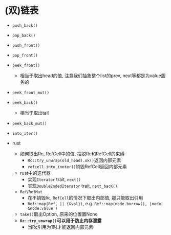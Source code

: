 # (双)链表

- `push_back()`
- `pop_back()`
- `push_front()`
- `pop_front()`
- `peek_front()`
	* 相当于取出head的值, 注意我们抽象整个list的prev, next等都是为value服务的
- `peek_front_mut()`
- `peek_back()`
	* 相当于取出tail
- `peek_back_mut()`
- `into_iter()`



- rust
	* 如何取出Rc, RefCell中的值, 摆脱Rc和RefCell的束缚
		+ `Rc::try_unwrap(old_head).ok()`返回内部元素
		+ `refcell.into_innter()`销毁RefCell返回内部元素
	* rust中的迭代器
		+ 实现`Iterator` trait, `next()`
		+ 实现`DoubleEndedIterator` trait, `next_bacK()`
	* `Ref`/`RefMut`
		+ 在不销毁`Rc`, `RefCell`的情况下取出内部值, 那只能取出引用
		+ `Ref::map(Ref, || {&val})`, e.g. `Ref::map(node.borrow(), |node| &node.value )`
	* `take()`取出Option, 原来的位置置None
	* **`Rc::try_unwrap()`可以用于防止内存泄露**
		+ 当Rc引用为1时才能返回内部元素

